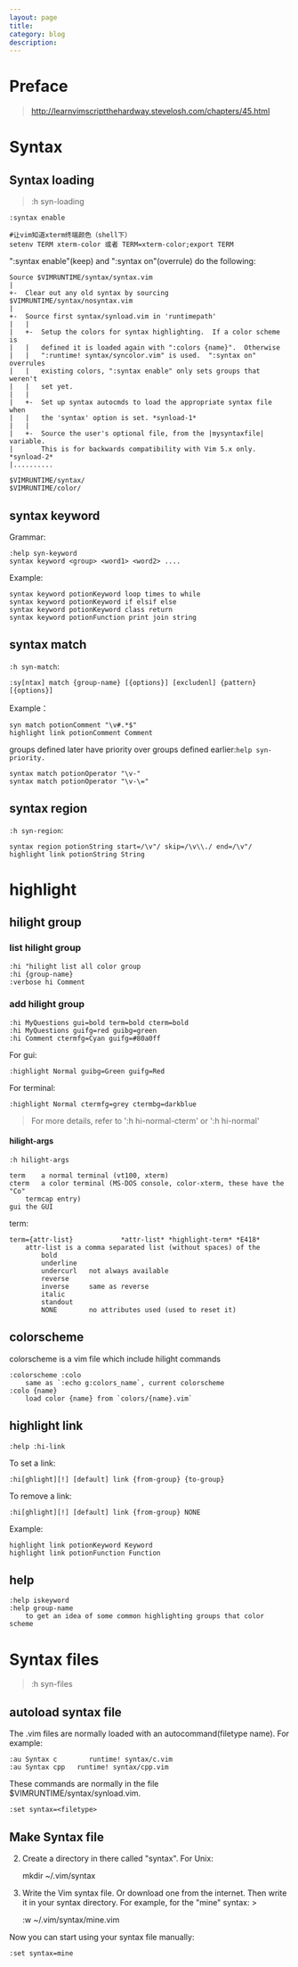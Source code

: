 ```yaml
---
layout: page
title:	
category: blog
description: 
---
```

# Preface
> http://learnvimscriptthehardway.stevelosh.com/chapters/45.html

# Syntax

## Syntax loading
> :h syn-loading

	:syntax enable 

	#让vim知道xterm终端颜色（shell下）
	setenv TERM xterm-color 或者 TERM=xterm-color;export TERM

":syntax enable"(keep) and ":syntax on"(overrule) do the following:

    Source $VIMRUNTIME/syntax/syntax.vim
    |
    +-	Clear out any old syntax by sourcing $VIMRUNTIME/syntax/nosyntax.vim
    |
    +-	Source first syntax/synload.vim in 'runtimepath'
    |	|
    |	+-  Setup the colors for syntax highlighting.  If a color scheme is
    |	|   defined it is loaded again with ":colors {name}".  Otherwise
    |	|   ":runtime! syntax/syncolor.vim" is used.  ":syntax on" overrules
    |	|   existing colors, ":syntax enable" only sets groups that weren't
    |	|   set yet.
    |	|
    |	+-  Set up syntax autocmds to load the appropriate syntax file when
    |	|   the 'syntax' option is set. *synload-1*
    |	|
    |	+-  Source the user's optional file, from the |mysyntaxfile| variable.
    |	    This is for backwards compatibility with Vim 5.x only. *synload-2*
    |..........

	$VIMRUNTIME/syntax/
	$VIMRUNTIME/color/ 


## syntax keyword 
Grammar:

	:help syn-keyword
	syntax keyword <group> <word1> <word2> .... 

Example:

	syntax keyword potionKeyword loop times to while
	syntax keyword potionKeyword if elsif else
	syntax keyword potionKeyword class return
	syntax keyword potionFunction print join string

## syntax match
`:h syn-match`:

	:sy[ntax] match {group-name} [{options}] [excludenl] {pattern} [{options}]

Example：

	syn match potionComment "\v#.*$"
	highlight link potionComment Comment

groups defined later have priority over groups defined earlier:`help syn-priority.`

	syntax match potionOperator "\v-"
	syntax match potionOperator "\v-\="

## syntax region
`:h syn-region`:

	syntax region potionString start=/\v"/ skip=/\v\\./ end=/\v"/
	highlight link potionString String

# highlight

## hilight group

### list hilight group

	:hi "hilight list all color group
	:hi {group-name}
	:verbose hi Comment

### add hilight group

	:hi MyQuestions gui=bold term=bold cterm=bold
	:hi MyQuestions guifg=red guibg=green
	:hi Comment	ctermfg=Cyan guifg=#80a0ff 

For gui:

	:highlight Normal guibg=Green guifg=Red

For terminal:

	:highlight Normal ctermfg=grey ctermbg=darkblue

> For more details, refer to ':h hi-normal-cterm' or ':h hi-normal'

#### hilight-args
`:h hilight-args`

	term	a normal terminal (vt100, xterm)
	cterm	a color terminal (MS-DOS console, color-xterm, these have the "Co"
		termcap entry)
	gui	the GUI

term:

	term={attr-list}			*attr-list* *highlight-term* *E418*
		attr-list is a comma separated list (without spaces) of the
			bold
			underline
			undercurl	not always available
			reverse
			inverse		same as reverse
			italic
			standout
			NONE		no attributes used (used to reset it)

## colorscheme
colorscheme is a vim file which include hilight commands

	:colorscheme :colo
		same as `:echo g:colors_name`, current colorscheme
	:colo {name}
		load color {name} from `colors/{name}.vim`

## highlight link

	:help :hi-link

To set a link:

    :hi[ghlight][!] [default] link {from-group} {to-group}

To remove a link:

    :hi[ghlight][!] [default] link {from-group} NONE

Example:

	highlight link potionKeyword Keyword
	highlight link potionFunction Function

## help

	:help iskeyword
	:help group-name
		to get an idea of some common highlighting groups that color scheme 

# Syntax files
> :h syn-files

## autoload syntax file

The .vim files are normally loaded with an autocommand(filetype name).  For example: 

	:au Syntax c	    runtime! syntax/c.vim
	:au Syntax cpp   runtime! syntax/cpp.vim

These commands are normally in the file $VIMRUNTIME/syntax/synload.vim.

	:set syntax=<filetype>

## Make Syntax file

2. Create a directory in there called "syntax".  For Unix: 

	mkdir ~/.vim/syntax

3. Write the Vim syntax file.  Or download one from the internet.  Then write
   it in your syntax directory.  For example, for the "mine" syntax: >

	:w ~/.vim/syntax/mine.vim

Now you can start using your syntax file manually: 

	:set syntax=mine

